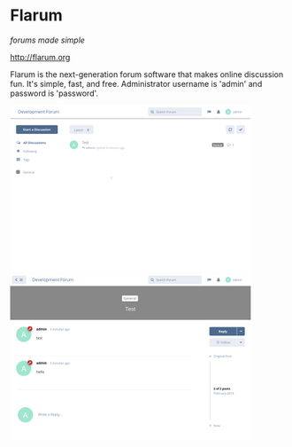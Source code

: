 # Flarum
_forums made simple_

http://flarum.org

Flarum is the next-generation forum software that makes online discussion fun. 
It's simple, fast, and free. 
Administrator username is 'admin' and password is 'password'.

![](screenshots/0_flarum_dashboard_small.png) ![](screenshots/1_flarum_post_small.png)

